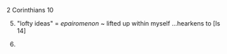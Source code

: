 2 Corinthians 10


5) "lofty ideas" = _epairomenon_ ~ lifted up within myself
...hearkens to [Is 14]


6) 
